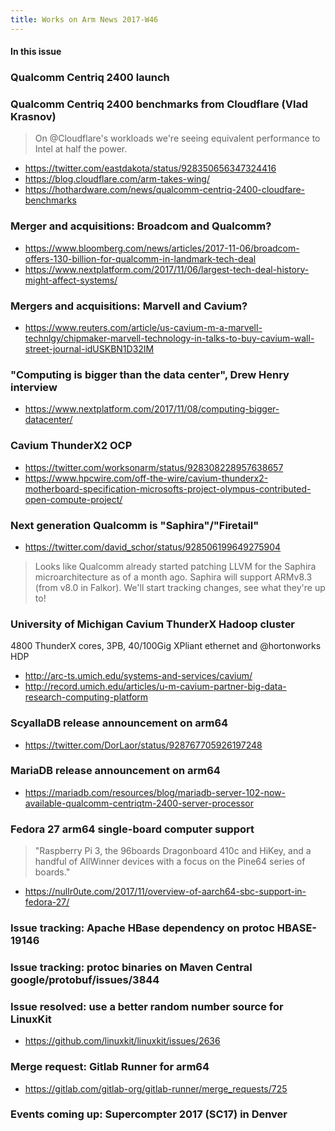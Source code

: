 ```yaml
---
title: Works on Arm News 2017-W46
---
```


#### In this issue

### Qualcomm Centriq 2400 launch

### Qualcomm Centriq 2400 benchmarks from Cloudflare (Vlad Krasnov)

> On @Cloudflare's workloads we're seeing equivalent performance
to Intel at half the power.

* https://twitter.com/eastdakota/status/928350656347324416
* https://blog.cloudflare.com/arm-takes-wing/
* https://hothardware.com/news/qualcomm-centriq-2400-cloudfare-benchmarks

### Merger and acquisitions: Broadcom and Qualcomm?

* https://www.bloomberg.com/news/articles/2017-11-06/broadcom-offers-130-billion-for-qualcomm-in-landmark-tech-deal
* https://www.nextplatform.com/2017/11/06/largest-tech-deal-history-might-affect-systems/

### Mergers and acquisitions: Marvell and Cavium?

* https://www.reuters.com/article/us-cavium-m-a-marvell-technlgy/chipmaker-marvell-technology-in-talks-to-buy-cavium-wall-street-journal-idUSKBN1D32IM

### "Computing is bigger than the data center", Drew Henry interview

* https://www.nextplatform.com/2017/11/08/computing-bigger-datacenter/

### Cavium ThunderX2 OCP

* https://twitter.com/worksonarm/status/928308228957638657
* https://www.hpcwire.com/off-the-wire/cavium-thunderx2-motherboard-specification-microsofts-project-olympus-contributed-open-compute-project/

### Next generation Qualcomm is "Saphira"/"Firetail"

* https://twitter.com/david_schor/status/928506199649275904

> Looks like Qualcomm already started patching LLVM for the Saphira microarchitecture as of a month ago. Saphira will support ARMv8.3 (from v8.0 in Falkor). We'll start tracking changes, see what they're up to!

### University of Michigan Cavium ThunderX Hadoop cluster

4800 ThunderX cores, 3PB, 40/100Gig XPliant ethernet and @hortonworks HDP 

* http://arc-ts.umich.edu/systems-and-services/cavium/
* http://record.umich.edu/articles/u-m-cavium-partner-big-data-research-computing-platform

### ScyallaDB release announcement on arm64

* https://twitter.com/DorLaor/status/928767705926197248

### MariaDB release announcement on arm64

* https://mariadb.com/resources/blog/mariadb-server-102-now-available-qualcomm-centriqtm-2400-server-processor

### Fedora 27 arm64 single-board computer support 

> "Raspberry Pi 3, the 96boards Dragonboard 410c and HiKey, and a handful of AllWinner devices with a focus on the Pine64 series of boards."

* https://nullr0ute.com/2017/11/overview-of-aarch64-sbc-support-in-fedora-27/

### Issue tracking: Apache HBase dependency on protoc HBASE-19146

### Issue tracking: protoc binaries on Maven Central google/protobuf/issues/3844

### Issue resolved: use a better random number source for LinuxKit

* https://github.com/linuxkit/linuxkit/issues/2636

### Merge request: Gitlab Runner for arm64

* https://gitlab.com/gitlab-org/gitlab-runner/merge_requests/725

### Events coming up: Supercompter 2017 (SC17) in Denver

